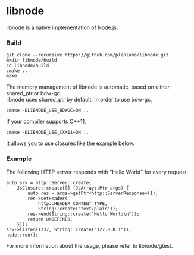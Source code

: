 libnode
=======

libnode is a native implementation of Node.js.

### Build

    git clone --recursive https://github.com/plenluno/libnode.git
    mkdir libnode/build
    cd libnode/build
    cmake ..
    make

The memory management of libnode is automatic, based on either shared_ptr or bdw-gc.  
libnode uses shared_ptr by default. In order to use bdw-gc,  

    cmake -DLIBNODE_USE_BDWGC=ON ..

If your compiler supports C++11,

    cmake -DLIBNODE_USE_CXX11=ON ..

It allows you to use closures like the example below.

### Example

The following HTTP server responds with "Hello World" for every request.

    auto srv = http::Server::create(
        JsClosure::create([] (JsArray::Ptr args) {
            auto res = args->getPtr<http::ServerResponse>(1);
            res->setHeader(
                http::HEADER_CONTENT_TYPE,
                String::create("text/plain"));
            res->end(String::create("Hello World\n"));
            return UNDEFINED;
        }));
    srv->listen(1337, String::create("127.0.0.1"));
    node::run();

For more information about the usage, please refer to libnode/gtest.
